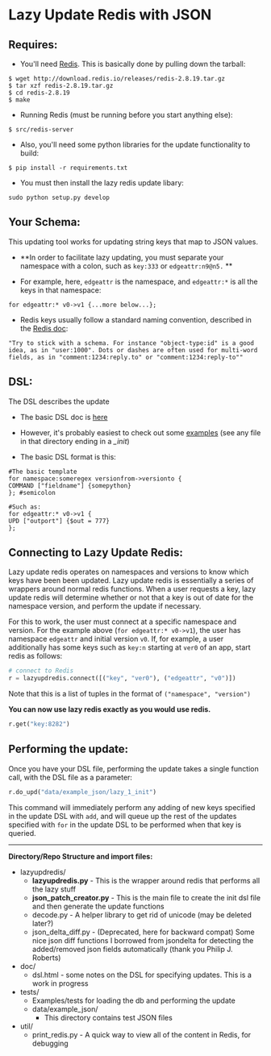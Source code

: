 # **Lazy Update Redis with JSON**

## Requires:

- You'll need <a href ="http://redis.io/download">Redis</a>.  This is basically done by pulling down the tarball:
```
$ wget http://download.redis.io/releases/redis-2.8.19.tar.gz
$ tar xzf redis-2.8.19.tar.gz
$ cd redis-2.8.19
$ make
```
- Running Redis (must be running before you start anything else):
```
$ src/redis-server
```
 
- Also, you'll need some python libraries for the update functionality to build: 
```
$ pip install -r requirements.txt
```

- You must then install the lazy redis update libary:

```
sudo python setup.py develop
```


## Your Schema:
This updating tool works for updating string keys that map to JSON values. 

-   **In order to facilitate lazy updating, you must separate your namespace with a colon, such as ```key:333``` or ```edgeattr:n9@n5.``` ** 
  
-   For example, here, ```edgeattr``` is the namespace, and ```edgeattr:*``` is all the keys in that namespace:
```
for edgeattr:* v0->v1 {...more below...};
```

- Redis keys usually follow a standard naming convention, described in the <a href = "http://redis.io/topics/data-types-intro"> Redis doc</a>:

 ```
"Try to stick with a schema. For instance "object-type:id" is a good idea, as in "user:1000". Dots or dashes are often used for multi-word fields, as in "comment:1234:reply.to" or "comment:1234:reply-to""
```

## DSL:
The DSL describes the update

- The basic DSL doc is <a href ="https://github.com/plum-umd/schema_update/blob/master/doc/dsl.html">here</a>

- However, it's probably easiest to check out some <a href="https://github.com/plum-umd/schema_update/tree/master/tests/data/example_json">examples</a> (see any file in that directory ending in a *_init*)

- The basic DSL format is this:
```
#The basic template
for namespace:someregex versionfrom->versionto {
COMMAND ["fieldname"] {somepython}
}; #semicolon
```
```
#Such as:
for edgeattr:* v0->v1 {
UPD ["outport"] {$out = 777}
};
```

## Connecting to Lazy Update Redis:
Lazy update redis operates on namespaces and versions to know which keys have been been updated.  Lazy update redis is essentially a series of wrappers around normal redis functions.  When a user requests a key, lazy update redis will determine whether or not that a key is out of date for the namespace version, and perform the update if necessary.

For this to work, the user must connect at a specific namespace and version.  For the example above (```for edgeattr:* v0->v1```), the user has namespace ```edgeattr``` and initial version ```v0```. If, for example, a user additionally has some keys such as ```key:n``` starting at ```ver0``` of an app, start redis as follows:

```python
# connect to Redis
r = lazyupdredis.connect([("key", "ver0"), ("edgeattr", "v0")])
```
Note that this is a list of tuples in the format of ```("namespace", "version")```

**You can now use lazy redis exactly as you would use redis.**

```python
r.get("key:8282")
```

## Performing the update:

Once you have your DSL file, performing the update takes a single function call, with the DSL file as a parameter:
```python
r.do_upd("data/example_json/lazy_1_init")
```

This command will immediately perform any adding of new keys specified in the update DSL with ```add```, and will queue up the rest of the updates specified with ```for``` in the update DSL to be performed when that key is queried.

----
**Directory/Repo Structure and import files:**
   
- lazyupdredis/
   * **lazyupdredis.py** - This is the wrapper around redis that performs all the lazy stuff
   * **json_patch_creator.py** - This is the main file to create the init dsl file and then generate the update functions
   * decode.py  - A helper library to get rid of unicode (may be deleted later?)
   * json_delta_diff.py  - (Deprecated, here for backward compat) Some nice json diff functions I borrowed from jsondelta for detecting the added/removed json fields automatically (thank you Philip J. Roberts)
- doc/
   * dsl.html - some notes on the DSL for specifying updates.  This is a work in progress
- tests/
   * Examples/tests for loading the db and performing the update
   * data/example_json/
      + This directory contains test JSON files
- util/
   * print_redis.py - A quick way to view all of the content in Redis, for debugging











